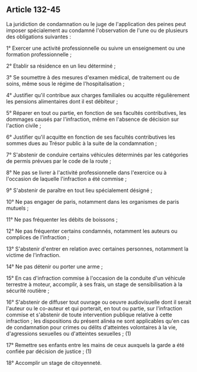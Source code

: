 Article 132-45
----
La juridiction de condamnation ou le juge de l'application des peines peut
imposer spécialement au condamné l'observation de l'une ou de plusieurs des
obligations suivantes :

1° Exercer une activité professionnelle ou suivre un enseignement ou une
formation professionnelle ;

2° Etablir sa résidence en un lieu déterminé ;

3° Se soumettre à des mesures d'examen médical, de traitement ou de soins, même
sous le régime de l'hospitalisation ;

4° Justifier qu'il contribue aux charges familiales ou acquitte régulièrement
les pensions alimentaires dont il est débiteur ;

5° Réparer en tout ou partie, en fonction de ses facultés contributives, les
dommages causés par l'infraction, même en l'absence de décision sur l'action
civile ;

6° Justifier qu'il acquitte en fonction de ses facultés contributives les sommes
dues au Trésor public à la suite de la condamnation ;

7° S'abstenir de conduire certains véhicules déterminés par les catégories de
permis prévues par le code de la route ;

8° Ne pas se livrer à l'activité professionnelle dans l'exercice ou à l'occasion
de laquelle l'infraction a été commise ;

9° S'abstenir de paraître en tout lieu spécialement désigné ;

10° Ne pas engager de paris, notamment dans les organismes de paris mutuels ;

11° Ne pas fréquenter les débits de boissons ;

12° Ne pas fréquenter certains condamnés, notamment les auteurs ou complices de
l'infraction ;

13° S'abstenir d'entrer en relation avec certaines personnes, notamment la
victime de l'infraction.

14° Ne pas détenir ou porter une arme ;

15° En cas d'infraction commise à l'occasion de la conduite d'un véhicule
terrestre à moteur, accomplir, à ses frais, un stage de sensibilisation à la
sécurité routière ;

16° S'abstenir de diffuser tout ouvrage ou oeuvre audiovisuelle dont il serait
l'auteur ou le co-auteur et qui porterait, en tout ou partie, sur l'infraction
commise et s'abstenir de toute intervention publique relative à cette infraction
; les dispositions du présent alinéa ne sont applicables qu'en cas de
condamnation pour crimes ou délits d'atteintes volontaires à la vie,
d'agressions sexuelles ou d'atteintes sexuelles ; (1)

17° Remettre ses enfants entre les mains de ceux auxquels la garde a été confiée
par décision de justice ; (1)

18° Accomplir un stage de citoyenneté.
